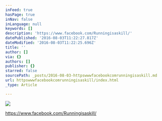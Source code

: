 ```yaml
---
inFeed: true
hasPage: true
inNav: false
inLanguage: null
keywords: []
description: 'https://www.facebook.com/Runningisaskill/'
datePublished: '2016-08-03T11:22:27.817Z'
dateModified: '2016-08-03T11:22:25.696Z'
title: ''
author: []
via: {}
authors: []
publisher: {}
starred: false
sourcePath: _posts/2016-08-03-httpswwwfacebookcomrunningisaskill.md
url: httpswwwfacebookcomrunningisaskill/index.html
_type: Article

---
```

![](https://the-grid-user-content.s3-us-west-2.amazonaws.com/10336dc7-3ad8-4f0c-a649-744346c6ae98.jpg)

https://www.facebook.com/Runningisaskill/